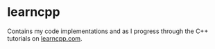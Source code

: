 # learncpp
Contains my code implementations and as I progress through the C++ tutorials on [learncpp.com](learncpp.com).
